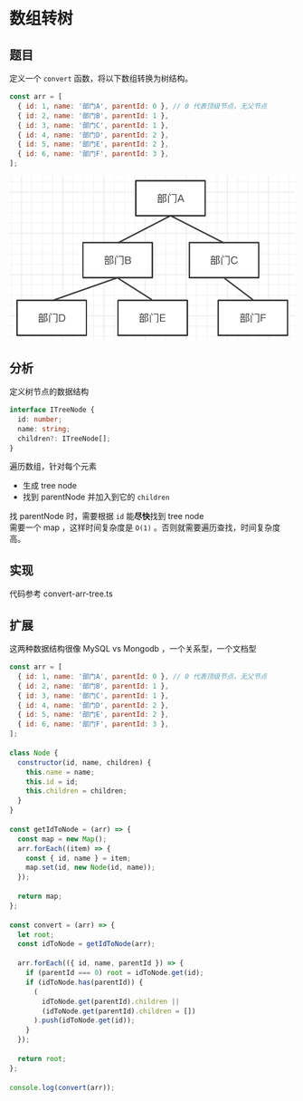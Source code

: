 # 数组转树

## 题目

定义一个 `convert` 函数，将以下数组转换为树结构。

```js
const arr = [
  { id: 1, name: '部门A', parentId: 0 }, // 0 代表顶级节点，无父节点
  { id: 2, name: '部门B', parentId: 1 },
  { id: 3, name: '部门C', parentId: 1 },
  { id: 4, name: '部门D', parentId: 2 },
  { id: 5, name: '部门E', parentId: 2 },
  { id: 6, name: '部门F', parentId: 3 },
];
```

![](./img/部门-树.png)

## 分析

定义树节点的数据结构

```ts
interface ITreeNode {
  id: number;
  name: string;
  children?: ITreeNode[];
}
```

遍历数组，针对每个元素

- 生成 tree node
- 找到 parentNode 并加入到它的 `children`

找 parentNode 时，需要根据 `id` 能**尽快**找到 tree node<br>
需要一个 map ，这样时间复杂度是 `O(1)` 。否则就需要遍历查找，时间复杂度高。

## 实现

代码参考 convert-arr-tree.ts

## 扩展

这两种数据结构很像 MySQL vs Mongodb ，一个关系型，一个文档型

```js
const arr = [
  { id: 1, name: '部门A', parentId: 0 }, // 0 代表顶级节点，无父节点
  { id: 2, name: '部门B', parentId: 1 },
  { id: 3, name: '部门C', parentId: 1 },
  { id: 4, name: '部门D', parentId: 2 },
  { id: 5, name: '部门E', parentId: 2 },
  { id: 6, name: '部门F', parentId: 3 },
];

class Node {
  constructor(id, name, children) {
    this.name = name;
    this.id = id;
    this.children = children;
  }
}

const getIdToNode = (arr) => {
  const map = new Map();
  arr.forEach((item) => {
    const { id, name } = item;
    map.set(id, new Node(id, name));
  });

  return map;
};

const convert = (arr) => {
  let root;
  const idToNode = getIdToNode(arr);

  arr.forEach(({ id, name, parentId }) => {
    if (parentId === 0) root = idToNode.get(id);
    if (idToNode.has(parentId)) {
      (
        idToNode.get(parentId).children ||
        (idToNode.get(parentId).children = [])
      ).push(idToNode.get(id));
    }
  });

  return root;
};

console.log(convert(arr));
```

